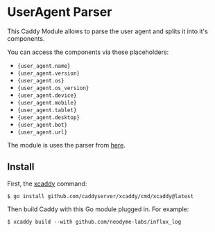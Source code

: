 UserAgent Parser
===============================================

This Caddy Module allows to parse the user agent and splits it into it's components.

You can access the components via these placeholders:
- `{user_agent.name}`
- `{user_agent.version}`
- `{user_agent.os}`
- `{user_agent.os_version}`
- `{user_agent.device}`
- `{user_agent.mobile}`
- `{user_agent.tablet}`
- `{user_agent.desktop}`
- `{user_agent.bot}`
- `{user_agent.url}`

The module is uses the parser from [here](https://github.com/mileusna/useragent).

## Install

First, the [xcaddy](https://github.com/caddyserver/xcaddy) command:

```shell
$ go install github.com/caddyserver/xcaddy/cmd/xcaddy@latest
```

Then build Caddy with this Go module plugged in. For example:

```shell
$ xcaddy build --with github.com/neodyme-labs/influx_log
```